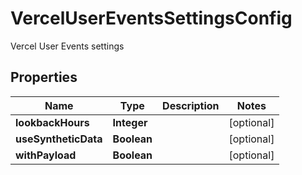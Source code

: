 

# VercelUserEventsSettingsConfig

Vercel User Events settings

## Properties

| Name | Type | Description | Notes |
|------------ | ------------- | ------------- | -------------|
|**lookbackHours** | **Integer** |  |  [optional] |
|**useSyntheticData** | **Boolean** |  |  [optional] |
|**withPayload** | **Boolean** |  |  [optional] |




